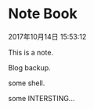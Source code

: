 # Note Book

2017年10月14日 15:53:12

This is a note.  

Blog backup.  

some shell.  

some INTERSTING...
